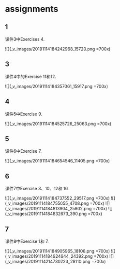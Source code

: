 # assignments
## 1
课件3中Exercises 4.

![](_v_images/20191114184242968_15720.png =700x)
## 3
课件4中的Exercise 11和12.

![](_v_images/20191114184357061_15917.png =700x)
## 4
课件5中Exercise 9.

![](_v_images/20191114184525726_25063.png =700x)
## 5
课件6中Exercise 7.

![](_v_images/20191114184654546_11405.png =700x)
## 6
课件7中Exercise 3、10、12和 16

![](_v_images/20191114184737552_29517.png =700x)
![](_v_images/20191114184755055_4708.png =700x)
![](_v_images/20191114184813904_25802.png =700x)
![](_v_images/20191114184832673_390.png =700x)
## 7
课件8中Exercise 1和 7.

![](_v_images/20191114184905965_18108.png =700x)
![](_v_images/20191114184924644_24392.png =700x)
![](_v_images/20191114214730223_28110.png =700x)
